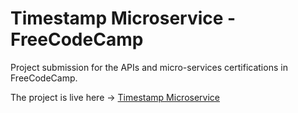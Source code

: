# Timestamp Microservice - FreeCodeCamp
Project submission for the APIs and micro-services certifications in FreeCodeCamp. 

The project is live here -> [Timestamp Microservice](https://api-timestamp-fcc1.glitch.me/)
